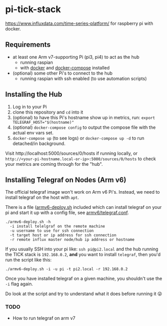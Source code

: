 # pi-tick-stack

https://www.influxdata.com/time-series-platform/ for raspberry pi with docker.

## Requirements

- at least one Arm v7-supporting Pi (pi3, pi4) to act as the hub
  * running raspian
  * with [docker](https://docs.docker.com/engine/install/debian/#install-using-the-convenience-script) and [docker-compose](https://docs.docker.com/compose/install/) installed
- (optional) some other Pi's to connect to the hub
  * running raspian with ssh enabled (to use automation scripts)
    
## Installing the Hub

1. Log in to your Pi
2. clone this repository and `cd` into it
3. (optional) to have this Pi's hostname show up in metrics, run: `export TELEGRAF_HOST="$(hostname)"`
4. (optional) `docker-compose config` to output the compose file with the actual env vars set.
5. `docker-compose up` (to see logs) or `docker-compose up -d` to run detached/in background.

Visit http://localhost:5000/sources/0/hosts if running locally, or 
`http://<your-pi-hostname.local-or-ip>:5000/sources/0/hosts` to check your metrics are coming through for the "hub".

## Installing Telegraf on Nodes (Arm v6)

The official telegraf image won't work on Arm v6 Pi's. 
Instead, we need to install telegraf on the host with `apt`.

There is a file ([armv6-deploy.sh](armv6-deploy.sh) included which can install telegraf on your pi and start it up with a
config file, see [armv6/telegraf.conf](armv6/telegraf.conf).

```
./armv6-deploy.sh -h
  -i install telelgraf on the remote machine
  -u username to use for ssh connection
  -t target host or ip address for ssh connection
  -r remote influx master node/hub ip address or hostname
```

If you usually SSH into your pi like: `ssh pi@pi2.local` and the hub running the TICK stack is `192.168.0.2`, **and** you
want to install `telegraf`, then you'd run the script like this:

```
./armv6-deploy.sh -i -u pi -t pi2.local -r 192.168.0.2
```

Once you have installed telegraf on a given machine, you shouldn't use the `-i` flag again.

Do look at the script and try to understand what it does before running it 😜

### TODO

* How to run telegraf on arm v7